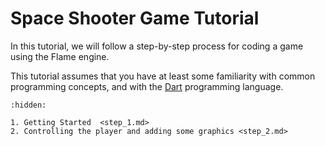 # Space Shooter Game Tutorial

In this tutorial, we will follow a step-by-step process for coding a game using the Flame
engine.

This tutorial assumes that you have at least some familiarity with common programming concepts, and
with the [Dart] programming language.


[Dart]: https://dart.dev/overview

```{toctree}
:hidden:

1. Getting Started  <step_1.md>
2. Controlling the player and adding some graphics <step_2.md>
```
